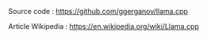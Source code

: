 Source code : https://github.com/ggerganov/llama.cpp

Article Wikipedia : https://en.wikipedia.org/wiki/Llama.cpp